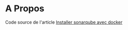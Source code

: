 # A Propos

Code source de l'article [Installer sonarqube avec docker](https://trigueros.tech/installer-sonarqube-avec-docker)